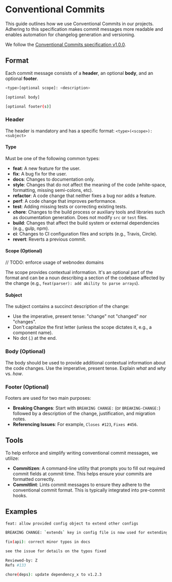# Conventional Commits

This guide outlines how we use Conventional Commits in our projects. Adhering to this specification makes commit messages more readable and enables automation for changelog generation and versioning.

We follow the [Conventional Commits specification v1.0.0](https://www.conventionalcommits.org/en/v1.0.0/).

## Format

Each commit message consists of a **header**, an optional **body**, and an optional **footer**.

```bash
<type>[optional scope]: <description>

[optional body]

[optional footer(s)]
```

### Header

The header is mandatory and has a specific format: `<type>(<scope>): <subject>`

#### Type

Must be one of the following common types:

- **feat**: A new feature for the user.
- **fix**: A bug fix for the user.
- **docs**: Changes to documentation only.
- **style**: Changes that do not affect the meaning of the code (white-space, formatting, missing semi-colons, etc).
- **refactor**: A code change that neither fixes a bug nor adds a feature.
- **perf**: A code change that improves performance.
- **test**: Adding missing tests or correcting existing tests.
- **chore**: Changes to the build process or auxiliary tools and libraries such as documentation generation. Does not modify `src` or `test` files.
- **build**: Changes that affect the build system or external dependencies (e.g., gulp, npm).
- **ci**: Changes to CI configuration files and scripts (e.g., Travis, Circle).
- **revert**: Reverts a previous commit.

#### Scope (Optional)

// TODO: enforce usage of webnodex domains

The scope provides contextual information. It's an optional part of the format and can be a noun describing a section of the codebase affected by the change (e.g., `feat(parser): add ability to parse arrays`).

#### Subject

The subject contains a succinct description of the change:

- Use the imperative, present tense: "change" not "changed" nor "changes".
- Don't capitalize the first letter (unless the scope dictates it, e.g., a component name).
- No dot (.) at the end.

### Body (Optional)

The body should be used to provide additional contextual information about the code changes. Use the imperative, present tense. Explain _what_ and _why_ vs. _how_.

### Footer (Optional)

Footers are used for two main purposes:

- **Breaking Changes**: Start with `BREAKING CHANGE:` (or `BREAKING-CHANGE:`) followed by a description of the change, justification, and migration notes.
- **Referencing Issues**: For example, `Closes #123`, `Fixes #456`.

## Tools

To help enforce and simplify writing conventional commit messages, we utilize:

- **Commitizen**: A command-line utility that prompts you to fill out required commit fields at commit time. This helps ensure your commits are formatted correctly.
- **Commitlint**: Lints commit messages to ensure they adhere to the conventional commit format. This is typically integrated into pre-commit hooks.

## Examples

```bash
feat: allow provided config object to extend other configs

BREAKING CHANGE: `extends` key in config file is now used for extending other config files
```

```bash
fix(api): correct minor typos in docs

see the issue for details on the typos fixed

Reviewed-by: Z
Refs #133
```

```bash
chore(deps): update dependency_x to v1.2.3
```

